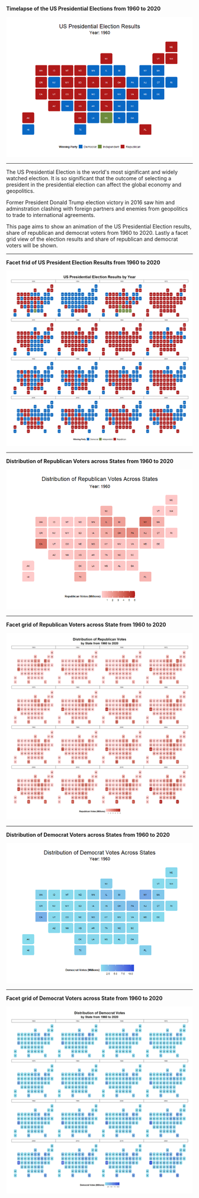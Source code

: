 **Timelapse of the US Presidential Elections from 1960 to 2020**


![](election_map.gif)


---

The US Presidential Election is the world's most significant and widely watched election. It is so significant that the outcome of selecting a president in the presidential election can affect the global economy and geopolitics. 

Former President Donald Trump election victory in 2016 saw him and adminstration clashing with foreign partners and enemies from geopolitics to trade to international agreements.

This page aims to show an animation of the US Presidential Election results, share of republican and democrat voters from 1960 to 2020. Lastly a facet grid view of the election results and share of republican and democrat voters will be shown.  

----

**Facet frid of US President Election Results from 1960 to 2020**

![](Rplotfacet_election.jpeg)

---

**Distribution of Republican Voters across States from 1960 to 2020**

![](republican_heatmap.gif)

----

**Facet grid of Republican Voters across State from 1960 to 2020**

![](Rplotrepublican.jpeg)

----

**Distribution of Democrat Voters across States from 1960 to 2020**

![](democrat_heatmap.gif)

----

**Facet grid of Democrat Voters across State from 1960 to 2020**

![](Rplotdemocrat.jpeg)


